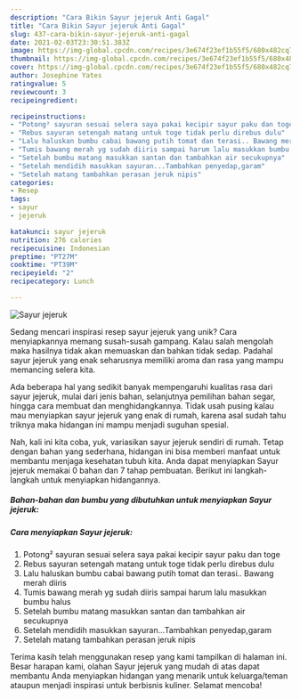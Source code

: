 ```yaml
---
description: "Cara Bikin Sayur jejeruk Anti Gagal"
title: "Cara Bikin Sayur jejeruk Anti Gagal"
slug: 437-cara-bikin-sayur-jejeruk-anti-gagal
date: 2021-02-03T23:30:51.383Z
image: https://img-global.cpcdn.com/recipes/3e674f23ef1b55f5/680x482cq70/sayur-jejeruk-foto-resep-utama.jpg
thumbnail: https://img-global.cpcdn.com/recipes/3e674f23ef1b55f5/680x482cq70/sayur-jejeruk-foto-resep-utama.jpg
cover: https://img-global.cpcdn.com/recipes/3e674f23ef1b55f5/680x482cq70/sayur-jejeruk-foto-resep-utama.jpg
author: Josephine Yates
ratingvalue: 5
reviewcount: 3
recipeingredient:

recipeinstructions:
- "Potong² sayuran sesuai selera saya pakai kecipir sayur paku dan toge"
- "Rebus sayuran setengah matang untuk toge tidak perlu direbus dulu"
- "Lalu haluskan bumbu cabai bawang putih tomat dan terasi.. Bawang merah diiris"
- "Tumis bawang merah yg sudah diiris sampai harum lalu masukkan bumbu halus"
- "Setelah bumbu matang masukkan santan dan tambahkan air secukupnya"
- "Setelah mendidih masukkan sayuran...Tambahkan penyedap,garam"
- "Setelah matang tambahkan perasan jeruk nipis"
categories:
- Resep
tags:
- sayur
- jejeruk

katakunci: sayur jejeruk 
nutrition: 276 calories
recipecuisine: Indonesian
preptime: "PT27M"
cooktime: "PT39M"
recipeyield: "2"
recipecategory: Lunch

---
```



![Sayur jejeruk](https://img-global.cpcdn.com/recipes/3e674f23ef1b55f5/680x482cq70/sayur-jejeruk-foto-resep-utama.jpg)

Sedang mencari inspirasi resep sayur jejeruk yang unik? Cara menyiapkannya memang susah-susah gampang. Kalau salah mengolah maka hasilnya tidak akan memuaskan dan bahkan tidak sedap. Padahal sayur jejeruk yang enak seharusnya memiliki aroma dan rasa yang mampu memancing selera kita.

Ada beberapa hal yang sedikit banyak mempengaruhi kualitas rasa dari sayur jejeruk, mulai dari jenis bahan, selanjutnya pemilihan bahan segar, hingga cara membuat dan menghidangkannya. Tidak usah pusing kalau mau menyiapkan sayur jejeruk yang enak di rumah, karena asal sudah tahu triknya maka hidangan ini mampu menjadi suguhan spesial.




Nah, kali ini kita coba, yuk, variasikan sayur jejeruk sendiri di rumah. Tetap dengan bahan yang sederhana, hidangan ini bisa memberi manfaat untuk membantu menjaga kesehatan tubuh kita. Anda dapat menyiapkan Sayur jejeruk memakai 0 bahan dan 7 tahap pembuatan. Berikut ini langkah-langkah untuk menyiapkan hidangannya.

<!--inarticleads1-->

##### Bahan-bahan dan bumbu yang dibutuhkan untuk menyiapkan Sayur jejeruk:





<!--inarticleads2-->

##### Cara menyiapkan Sayur jejeruk:

1. Potong² sayuran sesuai selera saya pakai kecipir sayur paku dan toge
1. Rebus sayuran setengah matang untuk toge tidak perlu direbus dulu
1. Lalu haluskan bumbu cabai bawang putih tomat dan terasi.. Bawang merah diiris
1. Tumis bawang merah yg sudah diiris sampai harum lalu masukkan bumbu halus
1. Setelah bumbu matang masukkan santan dan tambahkan air secukupnya
1. Setelah mendidih masukkan sayuran...Tambahkan penyedap,garam
1. Setelah matang tambahkan perasan jeruk nipis




Terima kasih telah menggunakan resep yang kami tampilkan di halaman ini. Besar harapan kami, olahan Sayur jejeruk yang mudah di atas dapat membantu Anda menyiapkan hidangan yang menarik untuk keluarga/teman ataupun menjadi inspirasi untuk berbisnis kuliner. Selamat mencoba!
